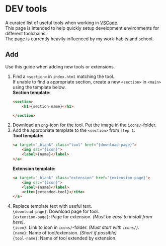 # DEV tools
A curated list of useful tools when working in [VSCode](https://code.visualstudio.com/).  
This page is intended to help quickly setup development environments for different toolchains.  
The page is currently heavily influenced by my work-habits and school.

## Add
Use this guide when adding new tools or extensions.
1. Find a `<section>` in `index.html` matching the tool.  
   If unable to find a appropriate section, create a new `<section>` in `<main>` using the template below.  
   **Section template:**  
   ```html
   <section>
       <h1>{section-name}</h1>

   </section>
   ```
2. Download an `png`-icon for the tool. Put the image in the `icons/`-folder.
3. Add the appropriate template to the `<section>` from `step 1`.  
   **Tool template:**  
   ```html
   <a target="_blank" class="tool" href="{download-page}">
       <img src="{icon}">
       <label>{name}</label>
   </a>
   ```
   **Extension template:**  
   ```html
   <a target="_blank" class="extension" href="{extension-page}">
       <img src="{icon}">
       <label>{name}</label>
       <cite>{extended-tool}</cite>
   </a>
   ```
4. Replace template text with useful text.  
   `{download-page}`: Download page for tool.  
   `{extension-page}`: Page for extension. *(Must be easy to install from here)*.  
   `{icon}`: Link to icon in `icons/`-folder. *(Must start with `icons/`)*.  
   `{name}`: Name of tool/extension. *(Short if possible)*  
   `{tool-name}`: Name of tool extended by extension.